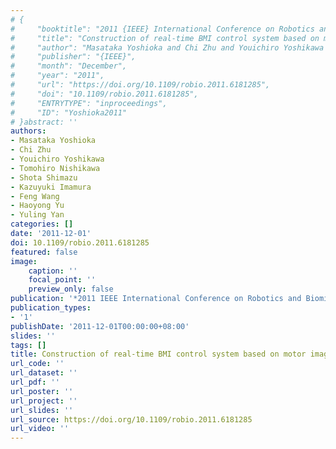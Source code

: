 ```yaml
---
# {
#     "booktitle": "2011 {IEEE} International Conference on Robotics and Biomimetics",
#     "title": "Construction of real-time BMI control system based on motor imagery",
#     "author": "Masataka Yoshioka and Chi Zhu and Youichiro Yoshikawa and Tomohiro Nishikawa and Shota Shimazu and Kazuyuki Imamura and Feng Wang and Haoyong Yu and Yuling Yan",
#     "publisher": "{IEEE}",
#     "month": "December",
#     "year": "2011",
#     "url": "https://doi.org/10.1109/robio.2011.6181285",
#     "doi": "10.1109/robio.2011.6181285",
#     "ENTRYTYPE": "inproceedings",
#     "ID": "Yoshioka2011"
# }abstract: ''
authors:
- Masataka Yoshioka
- Chi Zhu
- Youichiro Yoshikawa
- Tomohiro Nishikawa
- Shota Shimazu
- Kazuyuki Imamura
- Feng Wang
- Haoyong Yu
- Yuling Yan
categories: []
date: '2011-12-01'
doi: 10.1109/robio.2011.6181285
featured: false
image:
    caption: ''
    focal_point: ''
    preview_only: false
publication: '*2011 IEEE International Conference on Robotics and Biomimetics,December*'
publication_types:
- '1'
publishDate: '2011-12-01T00:00:00+08:00'
slides: ''
tags: []
title: Construction of real-time BMI control system based on motor imagery
url_code: ''
url_dataset: ''
url_pdf: ''
url_poster: ''
url_project: ''
url_slides: ''
url_source: https://doi.org/10.1109/robio.2011.6181285
url_video: ''
---
```

